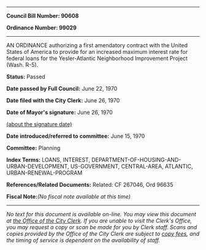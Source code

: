 

********

**Council Bill Number: 90608**
   
**Ordinance Number: 99029**
********

 AN ORDINANCE authorizing a first amendatory contract with the United States of America to provide for an increased maximum interest rate for federal loans for the Yesler-Atlantic Neighborhood Improvement Project (Wash. R-5).

**Status:** Passed
   
**Date passed by Full Council:** June 22, 1970
   
**Date filed with the City Clerk:** June 26, 1970
   
**Date of Mayor's signature:** June 26, 1970
   
[(about the signature date)](/~public/approvaldate.htm)
   
   
   
**Date introduced/referred to committee:** June 15, 1970
   
**Committee:** Planning
   
   
**Index Terms:** LOANS, INTEREST, DEPARTMENT-OF-HOUSING-AND-URBAN-DEVELOPMENT, US-GOVERNMENT, CENTRAL-AREA, ATLANTIC, URBAN-RENEWAL-PROGRAM

**References/Related Documents:** Related: CF 267046, Ord 96635

**Fiscal Note:**_(No fiscal note available at this time)_
********

_No text for this document is available on-line. You may view this document at [the Office of the City Clerk](http://www.seattle.gov/leg/clerk/contactUs.htm). If you are unable to visit the Clerk's Office, you may request a copy or scan be made for you by Clerk staff. Scans and copies provided by the Office of the City Clerk are subject to [copy fees](http://clerk.seattle.gov/~public/clerkfees.htm), and the timing of service is dependent on the availability of staff._

